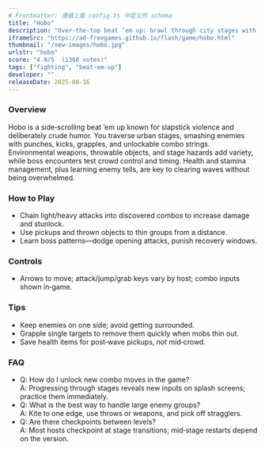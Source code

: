 ```yaml
---
# Frontmatter: 遵循上面 config.ts 中定义的 schema
title: "Hobo"
description: "Over‑the‑top beat ’em up: brawl through city stages with unlockable combos, improvised weapons, and outrageous special moves." 
iframeSrc: "https://ad-freegames.github.io/flash/game/hobo.html"
thumbnail: "/new-images/hobo.jpg"
urlstr: "hobo"
score: "4.9/5  (1360 votes)"
tags: ["fighting", "beat-em-up"]
developer: ""
releaseDate: 2025-08-16
---
```




### Overview
Hobo is a side‑scrolling beat ’em up known for slapstick violence and deliberately crude humor. You traverse urban stages, smashing enemies with punches, kicks, grapples, and unlockable combo strings. Environmental weapons, throwable objects, and stage hazards add variety, while boss encounters test crowd control and timing. Health and stamina management, plus learning enemy tells, are key to clearing waves without being overwhelmed.

### How to Play
- Chain light/heavy attacks into discovered combos to increase damage and stunlock.
- Use pickups and thrown objects to thin groups from a distance.
- Learn boss patterns—dodge opening attacks, punish recovery windows.

### Controls
- Arrows to move; attack/jump/grab keys vary by host; combo inputs shown in‑game.

### Tips
- Keep enemies on one side; avoid getting surrounded.
- Grapple single targets to remove them quickly when mobs thin out.
- Save health items for post‑wave pickups, not mid‑crowd.

### FAQ
- Q: How do I unlock new combo moves in the game?  
  A: Progressing through stages reveals new inputs on splash screens; practice them immediately.
- Q: What is the best way to handle large enemy groups?  
  A: Kite to one edge, use throws or weapons, and pick off stragglers.
- Q: Are there checkpoints between levels?  
  A: Most hosts checkpoint at stage transitions; mid‑stage restarts depend on the version.

